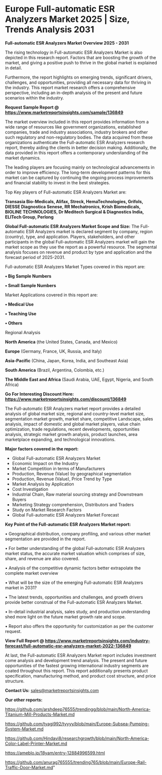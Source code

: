  # Europe Full-automatic ESR Analyzers Market 2025 | Size, Trends Analysis 2031

<Strong> Full-automatic ESR Analyzers Market Overview 2025 - 2031</strong>

The rising technology in Full-automatic ESR Analyzers Market is also depicted in this research report. Factors that are boosting the growth of the market, and giving a positive push to thrive in the global market is explained in detail.

Furthermore, the report highlights on emerging trends, significant drivers, challenges, and opportunities, providing all necessary data for thriving in the industry. This report market research offers a comprehensive perspective, including an in-depth analysis of the present and future scenarios within the industry.

<strong>Request Sample Report @ <a href=https://www.marketreportsinsights.com/sample/136849>https://www.marketreportsinsights.com/sample/136849</a></strong>

The market overview included in this report provides information from a wide range of resources like government organizations, established companies, trade and industry associations, industry brokers and other such regulatory and non-regulatory bodies. The data acquired from these organizations authenticate the Full-automatic ESR Analyzers research report, thereby aiding the clients in better decision making. Additionally, the data provided in this report offers a contemporary understanding of the market dynamics.

The leading players are focusing mainly on technological advancements in order to improve efficiency. The long-term development patterns for this market can be captured by continuing the ongoing process improvements and financial stability to invest in the best strategies.

Top Key players of Full-automatic ESR Analyzers Market are:

<strong>Transasia Bio-Medicals, Alifax, Streck, HemaTechnologies, Grifols, DIESSE Diagnostica Senese, RR Mechatronics, Krish Biomedicals, BIOLINE TECHNOLOGIES, Dr Meditech Surgical & Diagnostics India, ELITech Group, Perlong</strong>

<strong><b>Global Full-automatic ESR Analyzers Market Scope and Size:</b></strong>
The Full-automatic ESR Analyzers market is declared segment by company, region (country), type, and application. Players, stakeholders, and other participants in the global Full-automatic ESR Analyzers market will gain the market scope as they use the report as a powerful resource. The segmental analysis focuses on revenue and product by type and application and the forecast period of 2025-2031.

Full-automatic ESR Analyzers Market Types covered in this report are:

<strong>• Big Sample Numbers

• Small Sample Numbers</strong>

Market Applications covered in this report are:

<strong>• Medical Use

• Teaching Use

• Others</strong> 

Regional Analysis

<strong>North America</strong> (the United States, Canada, and Mexico)

<strong>Europe</strong> (Germany, France, UK, Russia, and Italy)

<strong>Asia-Pacific</strong> (China, Japan, Korea, India, and Southeast Asia)

<strong>South America</strong> (Brazil, Argentina, Colombia, etc.)

<strong>The Middle East and Africa</strong> (Saudi Arabia, UAE, Egypt, Nigeria, and South Africa)

<strong>Go For Interesting Discount Here: <a href=https://www.marketreportsinsights.com/discount/136849>https://www.marketreportsinsights.com/discount/136849</a></strong>

The Full-automatic ESR Analyzers market report provides a detailed analysis of global market size, regional and country-level market size, segmentation market growth, market share, competitive Landscape, sales analysis, impact of domestic and global market players, value chain optimization, trade regulations, recent developments, opportunities analysis, strategic market growth analysis, product launches, area marketplace expanding, and technological innovations.

<strong><b>Major factors covered in the report:</b></strong>
<ul>
  <li>Global Full-automatic ESR Analyzers Market </li>
  <li>Economic Impact on the Industry</li>
  <li>Market Competition in terms of Manufacturers</li>
  <li>Production, Revenue (Value) by geographical segmentation</li>
  <li>Production, Revenue (Value), Price Trend by Type</li>
  <li>Market Analysis by Application</li>
  <li>Cost Investigation</li>
  <li>Industrial Chain, Raw material sourcing strategy and Downstream Buyers</li>
  <li>Marketing Strategy comprehension, Distributors and Traders</li>
  <li>Study on Market Research Factors</li>
  <li>Global Full-automatic ESR Analyzers Market Forecast</li>
</ul>

<strong><b>Key Point of the Full-automatic ESR Analyzers Market report:</b></strong>

• Geographical distribution, company profiling, and various other market segmentation are provided in the report.

• For better understanding of the global Full-automatic ESR Analyzers market status, the accurate market valuation which comprises of size, share, and revenue are also covered.

• Analysis of the competitive dynamic factors better extrapolate the complete market overview

• What will be the size of the emerging Full-automatic ESR Analyzers market in 2031?

• The latest trends, opportunities and challenges, and growth drivers provide better construal of the Full-automatic ESR Analyzers Market.

• In-detail industrial analysis, sales study, and production understanding shed more light on the future market growth rate and scope.

• Report also offers the opportunity for customization as per the customer request.

<strong><b>View Full Report @ <a href=https://www.marketreportsinsights.com/industry-forecast/full-automatic-esr-analyzers-market-2022-136849>https://www.marketreportsinsights.com/industry-forecast/full-automatic-esr-analyzers-market-2022-136849</a></b></strong>


At last, the Full-automatic ESR Analyzers Market report includes investment come analysis and development trend analysis. The present and future opportunities of the fastest growing international industry segments are coated throughout this report. This report additionally presents product specification, manufacturing method, and product cost structure, and price structure.

<strong>Contact Us:</strong>
sales@marketreportsinsights.com

<strong>Our other reports:</strong>

<a href=https://github.com/arshdeep76555/trendingg/blob/main/North-America-Titanium-Mill-Products-Market.md>https://github.com/arshdeep76555/trendingg/blob/main/North-America-Titanium-Mill-Products-Market.md</a>

<a href=https://github.com/tyagi992/tyyyy/blob/main/Europe-Subsea-Pumping-System-Market.md>https://github.com/tyagi992/tyyyy/blob/main/Europe-Subsea-Pumping-System-Market.md</a>

<a href=https://github.com/Hindavi8/researchgrowth/blob/main/North-America-Color-Label-Printer-Market.md>https://github.com/Hindavi8/researchgrowth/blob/main/North-America-Color-Label-Printer-Market.md</a>

<a href=https://ameblo.jp/18yam/entry-12884996599.html>https://ameblo.jp/18yam/entry-12884996599.html</a>

<a href=https://github.com/anurag765555/trending765/blob/main/Europe-Rail-Traffic-Door-Market.md>https://github.com/anurag765555/trending765/blob/main/Europe-Rail-Traffic-Door-Market.md</a>"
